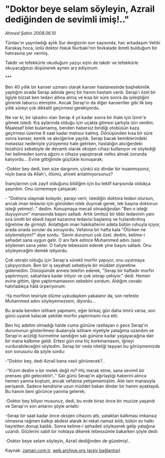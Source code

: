 # "Doktor beye selam söyleyin, Azrail dediğinden de sevimli imiş!.."

*Ahmed Şahin 2008.06.10*

<tr><td class="metin" colspan="2" style="padding-top: 20px; padding-left: 5px; padding-right: 10px;">Türdav'ın yayınladığı aylık Sur dergisinin son sayısında, hac arkadaşım Vehbi Karakaş hoca, ünlü doktor Haluk Nurbaki'nin fevkalade ibretli bulduğum bir hatırasına yer vermiş.</td></tr><tr><td class="metin" colspan="2" style="padding-top: 20px; padding-left: 5px; padding-right: 10px;"><p>Takdir ve tefekkürle okuduğum yazıyı sizin de takdir ve tefekkürle okuyacağınızı düşünerek aynen arz ediyorum.
<p>***
<p>Ben 40 yıllık bir kanser uzmanı olarak kanser hastanesinde başhekimlik yaptığım sırada Serap adında genç bir hanım hastam vardı. Serap'ı özel bir ilgiyle bizzat ben tedavi altına almış ve kısa bir süre sonra da iyileştiğini görerek taburcu etmiştim. Ancak Serap'ın da diğer kanserliler gibi ilk beş yıllık süreyi çok dikkatli geçirmesi gerekiyordu. 
<p>Ne var ki, bir işkadını olan Serap 4 yıl kadar sonra bir ihale için İzmir'e gitmek istedi. Kış aylarında olduğu için uçakla gitmesi şartıyla izin verdim. Maalesef bilet bulamamış, benden habersiz bindiği otobüsün kaza geçirmesi üzerine 6 saat kadar mahsur kalmış. Dönüşünden kısa bir süre sonra kanser, kemik ve akciğerine yayıldı. Serap bacak kemiklerindeki metastaz nedeniyle yürüyemez hale gelirken, hastalığın akciğerdeki tezahürü sebebiyle de devamlı olarak oksijen cihazı kullanıyor ve söylediği her kelimeden sonra ağzını o cihaza yapıştırarak nefes almak zorunda kalıyordu... Evine gittiğimde güçlükle konuşarak;
<p>-Doktor bey dedi, ben size dargınım, çünkü siz dindar bir insanmışsınız, niçin bana da Allah'ı, ölümü, ahireti anlatmıyorsunuz?
<p>İnançlarının çok zayıf olduğunu bildiğim için bu teklif karşısında oldukça şaşırdım. Onu üzmemeye çalışarak:
<p>- "Doktora ulaşmak kolaydır, parayı verir, istediğin doktora tedavi olursun, ancak iman tedavisi için gönülden istek duymak gerek, tek başına doktorun isteği yetmez!.." dedim. Konuşmaya mecali olmadığından "Ben o isteği duyuyorum" manasında başını salladı. Artık ümitsiz bir tıbbi tedavinin yanı sıra ümitli bir ebedi hayat kazanma tedavisi başlamış ve hızlandırılmış öğretime de girmişti. Anlattığım iman hakikatlerini adeta bütün ruhuyla içiyor, arada sırada sorular da soruyordu. Vefatına bir hafta kala "Ölürken ne söylemeliyim?" diye sordu. 'Senin durumun çok özel. dedim, kelime-i şehadet sana uygun gelir. O anı fark edince Muhammed adını (sas) söylemen sana yeter. O haliyle tebessüm ederek yine başını salladı. Onu söyleyeceğim demek istiyordu.
<p>Çok ıstırabı olduğu için Serap'a sürekli morfin yapıyor, onu uyutmaya çalışıyordum. Ben bir iş seyahati sebebiyle bir müddet ziyaretine gidemedim. Dönüşümde annesi telefon ederek, "Serap bir haftadır morfin yaptırmıyor, sabahlara kadar inliyor ve çok ıstırap çekiyor." dedi. Hemen evine gittim, iğne yaptırmamasının sebebini sordum. Aldığım cevabı hatırladıkça hâlâ ürperiyorum:
<p>-Ya morfinin tesiriyle ölüme uykudayken yakalanır da, son nefeste Muhammed adını söyleyemezsem, diyordu...
<p>Bu arada benden istihare yapmamı, eğer birkaç gün daha ömrü varsa, son günü uyanık kalacak şekilde morfin yaptırmamı rica etti.
<p>Ben hiç adetim olmadığı halde cuma gününe rastlayan o gece Serap'ın durumunun gösterilmesi dualarıyla istihare niyetiyle yatağıma uzandım ve Serap'ın acizliği hürmetine sandığım salı gününe kadar yaşayacağına dair bir mana kalbime geldi. Ertesi gün ona hiç korkmamasını, iğneyi vurdurabileceğini söyledim. Serap bir veda niteliği taşıyan bu görüşmemizde son sorusunu da şöyle sordu:
<p>-"Doktor bey, dedi Azrail bana nasıl görünecek?..
<p>-"Kızım dedim o bir melek değil mi? Hiç merak etme, sana sevimli bir prenses gibi gelecektir!.." Salı günü Serap'ın ağırlaştığı haberini alınca hemen yanına koştum, ancak vefatına yetişememiştim. Aile tam manasıyla perişandı. Sadece kendisine uzun müddet bakan dindar bir hanım ayaktaydı. Bu hanım beni görünce yanıma gelerek; 
<p>-Doktor bey biliyor musunuz, dedi, bu evde biraz önce bir mucize yaşandı ve Serap'ın son anlarını şöyle anlattı:
<p>-Serap bir saat kadar önce oksijen cihazını attı, yataktan kalkması imkansız olmasına rağmen kalkıp abdest alarak iki rekat namaz kıldı, bütün ev halkı hayretten donup kaldık. Sonra kelime-i şehadeti söyleyerek gelip yatağına uzandı. Gözlerini sabit bir noktaya dikerek tebessümle bakarken şöyle dedi:
<p>-Doktor beye selam söyleyin, Azrail dediğinden de güzelmiş!.. <br/></p></p></p></p></p></p></p></p></p></p></p></p></p></p></p></p></td></tr>

Kaynak: [zaman.com.tr](http://zaman.com.tr/yazar.do?yazino=700138), [web.archive.org (arşiv bağlantısı)](http://web.archive.org/web/20080813115119/http://zaman.com.tr:80/yazar.do?yazino=700138)
